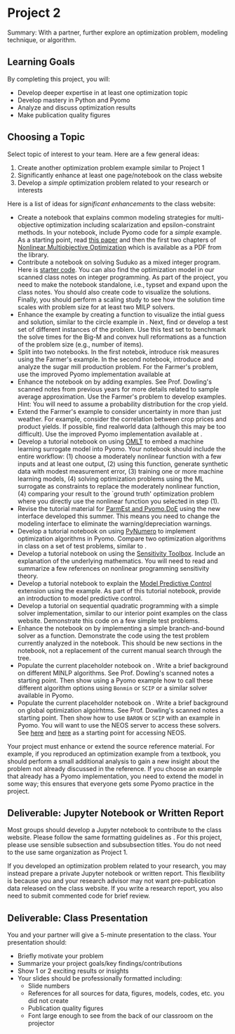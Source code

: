 # Project 2

Summary: With a partner, further explore an optimization problem, modeling technique, or algorithm.

## Learning Goals

By completing this project, you will:
* Develop deeper expertise in at least one optimization topic
* Develop mastery in Python and Pyomo
* Analyze and discuss optimization results
* Make publication quality figures

## Choosing a Topic

Select topic of interest to your team. Here are a few general ideas:
1. Create another optimization problem example similar to Project 1
2. Significantly enhance at least one page/notebook on the class website
3. Develop a *simple* optimization problem related to your research or interests

Here is a list of ideas for *significant enhancements* to the class website:
* Create a notebook that explains common modeling strategies for multi-objective optimization including scalarization and epsilon-constraint methods. In your notebook, include Pyomo code for a *simple* example. As a starting point, read [this paper](https://www.sciencedirect.com/science/article/pii/S0098135416300965) and then the first two chapters of [Nonlinear Multiobjective Optimization](https://link.springer.com/book/10.1007/978-1-4615-5563-6) which is available as a PDF from the library.
* Contribute a notebook on solving Suduko as a mixed integer program. Here is [starter code](https://colab.research.google.com/drive/1OYX5I2Af_uoNME3eJrz2u_5ekNE08B7v?usp=sharing). You can also find the optimization model in our scanned class notes on integer programming. As part of the project, you need to make the notebook standalone, i.e., typset and expand upon the class notes. You should also create code to visualize the solutions. Finally, you should perform a scaling study to see how the solution time scales with problem size for at least two MILP solvers.
* Enhance the [](../notebooks/2/Modeling_Disjunctions_Strip_Packing.ipynb) example by creating a function to visualize the intial guess and solution, similar to the circle example in [](../notebooks/1/NLP.ipynb). Next, find or develop a test set of different instances of the problem. Use this test set to benchmark the solve times for the Big-M and convex hull reformations as a function of the problem size (e.g., number of items).
* Split [](../notebooks/4/RiskMeasures.ipynb) into two notebooks. In the first notebok, introduce risk measures using the Farmer's example. In the second notebook, introduce and analyze the sugar mill production problem. For the Farmer's problem, use the improved Pyomo implementation available at [](../notebooks/4/blocks.ipynb)
* Enhance the notebook on [](../notebooks/4/AdvancedTopics.ipynb) by adding examples. See Prof. Dowling's scanned notes from previous years for more details related to sample average approximation. Use the Farmer's problem to develop examples. Hint: You will need to assume a probability distribution for the crop yield.
* Extend the Farmer's example to consider uncertainty in more than just weather. For example, consider the correlation between crop prices and product yields. If possible, find realworld data (although this may be too difficult). Use the improved Pyomo implementation available at [](../notebooks/4/blocks.ipynb).
* Develop a tutorial notebook on using [OMLT](https://github.com/cog-imperial/OMLT) to embed a machine learning surrogate model into Pyomo. Your notebook should include the entire workflow: (1) choose a moderately nonlinear function with a few inputs and at least one output, (2) using this function, generate synthetic data with modest measurement error, (3) training one or more machine learning models, (4) solving optimization problems using the ML surrogate as constraints to replace the moderately nonlinear function, (4) comparing your result to the `ground truth' optimization problem where you directly use the nonlinear function you selected in step (1).
* Revise the tutorial material for [ParmEst and Pyomo.DoE](../notebooks/5/data.md) using the new interface developed this summer. This means you need to change the modeling interface to eliminate the warning/depreciation warnings.
* Develop a tutorial notebook on using [PyNumero](https://pyomo.readthedocs.io/en/stable/contributed_packages/pynumero/index.html) to implement optimization algorithms in Pyomo. Compare two optimization algorithms in class on a set of test problems, similar to [](../notebooks/assignments/Algorithms3.ipynb).
* Develop a tutorial notebook on using the [Sensitivity Toolbox](https://pyomo.readthedocs.io/en/stable/contributed_packages/sensitivity_toolbox.html). Include an explanation of the underlying mathematics. You will need to read and summarize a few references on nonlinear programming sensitivity theory.
* Develop a tutorial notebook to explain the [Model Predictive Control](https://pyomo.readthedocs.io/en/stable/contributed_packages/mpc/index.html) extension using the [](../notebooks/1/Pyomo-Nuts-and-Bolts.ipynb) example. As part of this tutorial notebook, provide an introduction to model predictive control.
* Develop a tutorial on sequential quadratic programming with a simple solver implementation, similar to our interior point examples on the class website. Demonstrate this code on a few simple test problems.
* Enhance the notebook on [](../notebooks/8/MILP.ipynb) by implementing a simple branch-and-bound solver as a function. Demonstrate the code using the test problem currently analyzed in the notebook. This should be new sections in the notebook, not a replacement of the current manual search through the tree.
* Populate the current placeholder notebook on [](../notebooks/8/MINLP-Algorithms.ipynb). Write a brief background on different MINLP algorithms. See Prof. Dowling's scanned notes a starting point. Then show using a Pyomo example how to call these different algorithm options using `Bonmin` or `SCIP` or a similar solver available in Pyomo.
* Populate the current placeholder notebook on [](../notebooks/8/Global-Opt.ipynb). Write a brief background on global optimization algoirhtms. See Prof. Dowling's scanned notes a starting point. Then show how to use `BARON` or `SCIP` with an example in Pyomo. You will want to use the NEOS server to access these solvers. See [here](https://github.com/ndandanov/pyomo_simple_minlp) and [here](https://groups.google.com/g/pyomo-forum/c/auK_1QIWeKk) as a starting point for accessing NEOS.


Your project must enhance or extend the source reference material. For example, if you reproduced an optimization example from a textbook, you should perform a small additional analysis to gain a new insight about the problem not already discussed in the reference. If you choose an example that already has a Pyomo implementation, you need to extend the model in some way; this ensures that everyone gets some Pyomo practice in the project.

## Deliverable: Jupyter Notebook or Written Report

Most groups should develop a Jupyter notebook to contribute to the class website. Please follow the same formatting guidelines as [](./project1.md). For this project, please use sensible subsection and subsubsection titles. You do not need to the use same organization as Project 1.

If you developed an optimization problem related to your research, you may instead prepare a private Jupyter notebook or written report. This flexibility is because you and your research advisor may not want pre-publication data released on the class website. If you write a research report, you also need to submit commented code for brief review. 

## Deliverable: Class Presentation

You and your partner will give a 5-minute presentation to the class. Your presentation should:
* Briefly motivate your problem
* Summarize your project goals/key findings/contributions
* Show 1 or 2 exciting results or insights
* Your slides should be professionally formatted including:
  * Slide numbers
  * References for all sources for data, figures, models, codes, etc. you did not create
  * Publication quality figures
  * Font large enough to see from the back of our classroom on the projector





